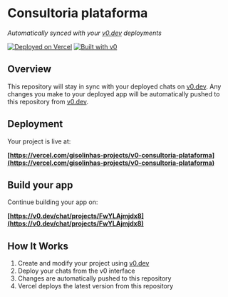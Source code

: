 # Consultoria plataforma

*Automatically synced with your [v0.dev](https://v0.dev) deployments*

[![Deployed on Vercel](https://img.shields.io/badge/Deployed%20on-Vercel-black?style=for-the-badge&logo=vercel)](https://vercel.com/gisolinhas-projects/v0-consultoria-plataforma)
[![Built with v0](https://img.shields.io/badge/Built%20with-v0.dev-black?style=for-the-badge)](https://v0.dev/chat/projects/FwYLAjmjdx8)

## Overview

This repository will stay in sync with your deployed chats on [v0.dev](https://v0.dev).
Any changes you make to your deployed app will be automatically pushed to this repository from [v0.dev](https://v0.dev).

## Deployment

Your project is live at:

**[https://vercel.com/gisolinhas-projects/v0-consultoria-plataforma](https://vercel.com/gisolinhas-projects/v0-consultoria-plataforma)**

## Build your app

Continue building your app on:

**[https://v0.dev/chat/projects/FwYLAjmjdx8](https://v0.dev/chat/projects/FwYLAjmjdx8)**

## How It Works

1. Create and modify your project using [v0.dev](https://v0.dev)
2. Deploy your chats from the v0 interface
3. Changes are automatically pushed to this repository
4. Vercel deploys the latest version from this repository